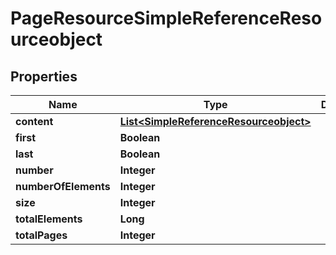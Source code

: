 
# PageResourceSimpleReferenceResourceobject

## Properties
Name | Type | Description | Notes
------------ | ------------- | ------------- | -------------
**content** | [**List&lt;SimpleReferenceResourceobject&gt;**](SimpleReferenceResourceobject.md) |  |  [optional]
**first** | **Boolean** |  |  [optional]
**last** | **Boolean** |  |  [optional]
**number** | **Integer** |  |  [optional]
**numberOfElements** | **Integer** |  |  [optional]
**size** | **Integer** |  |  [optional]
**totalElements** | **Long** |  |  [optional]
**totalPages** | **Integer** |  |  [optional]



